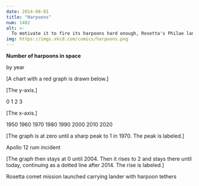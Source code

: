 ```yaml
---
date: 2014-08-01
title: "Harpoons"
num: 1402
alt: >-
  To motivate it to fire its harpoons hard enough, Rosetta's Philae lander has been programmed to believe it is trying to kill the comet.
img: https://imgs.xkcd.com/comics/harpoons.png
---
```

**Number of harpoons in space**

by year

[A chart with a red graph is drawn below.]

[The y-axis.]

0 1 2 3

[The x-axis.]

1950 1960 1970 1980 1990 2000 2010 2020

[The graph is at zero until a sharp peak to 1 in 1970. The peak is labeled.]

Apollo 12 rum incident

[The graph then stays at 0 until 2004. Then it rises to 2 and stays there until today, continuing as a dotted line after 2014. The rise is labeled.]

Rosetta comet mission launched carrying lander with harpoon tethers